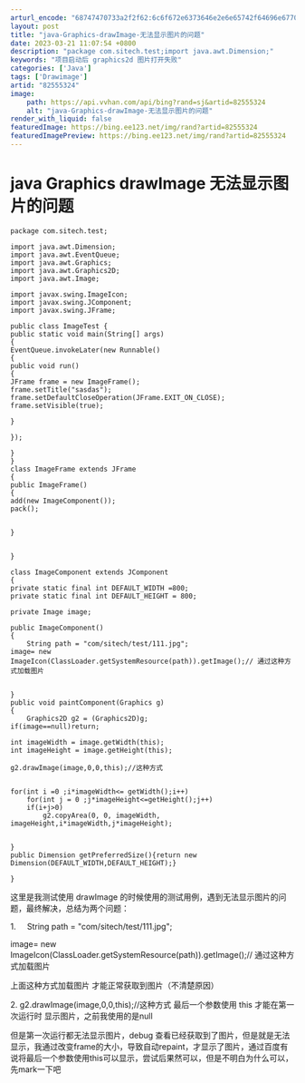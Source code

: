 ```yaml
---
arturl_encode: "68747470733a2f2f62:6c6f672e6373646e2e6e65742f64696e677065697169616e67:2f61727469636c652f64657461696c732f3832353535333234"
layout: post
title: "java-Graphics-drawImage-无法显示图片的问题"
date: 2023-03-21 11:07:54 +0800
description: "package com.sitech.test;import java.awt.Dimension;"
keywords: "项目启动后 graphics2d 图片打开失败"
categories: ['Java']
tags: ['Drawimage']
artid: "82555324"
image:
    path: https://api.vvhan.com/api/bing?rand=sj&artid=82555324
    alt: "java-Graphics-drawImage-无法显示图片的问题"
render_with_liquid: false
featuredImage: https://bing.ee123.net/img/rand?artid=82555324
featuredImagePreview: https://bing.ee123.net/img/rand?artid=82555324
---
```


# java Graphics drawImage 无法显示图片的问题

```
package com.sitech.test;

import java.awt.Dimension;
import java.awt.EventQueue;
import java.awt.Graphics;
import java.awt.Graphics2D;
import java.awt.Image;

import javax.swing.ImageIcon;
import javax.swing.JComponent;
import javax.swing.JFrame;

public class ImageTest {
public static void main(String[] args)
{
EventQueue.invokeLater(new Runnable()
{
public void run()
{
JFrame frame = new ImageFrame();
frame.setTitle("sasdas");
frame.setDefaultCloseOperation(JFrame.EXIT_ON_CLOSE);
frame.setVisible(true);

}

});    

}
}
class ImageFrame extends JFrame
{
public ImageFrame()
{
add(new ImageComponent());
pack();


}


}

class ImageComponent extends JComponent
{
private static final int DEFAULT_WIDTH =800;
private static final int DEFAULT_HEIGHT = 800;

private Image image;

public ImageComponent()
{
    String path = "com/sitech/test/111.jpg";
image= new ImageIcon(ClassLoader.getSystemResource(path)).getImage();// 通过这种方式加载图片


}
public void paintComponent(Graphics g)
{
    Graphics2D g2 = (Graphics2D)g;  
if(image==null)return;

int imageWidth = image.getWidth(this);
int imageHeight = image.getHeight(this);

g2.drawImage(image,0,0,this);//这种方式 


for(int i =0 ;i*imageWidth<= getWidth();i++)
    for(int j = 0 ;j*imageHeight<=getHeight();j++)
	if(i+j>0)
	    g2.copyArea(0, 0, imageWidth, imageHeight,i*imageWidth,j*imageHeight);


}
public Dimension getPreferredSize(){return new Dimension(DEFAULT_WIDTH,DEFAULT_HEIGHT);}

}

```

这里是我测试使用 drawImage 的时候使用的测试用例，遇到无法显示图片的问题，最终解决，总结为两个问题：

1.     String path = "com/sitech/test/111.jpg";
  
image= new ImageIcon(ClassLoader.getSystemResource(path)).getImage();// 通过这种方式加载图片

上面这种方式加载图片 才能正常获取到图片（不清楚原因）

2. g2.drawImage(image,0,0,this);//这种方式 最后一个参数使用 this 才能在第一次运行时 显示图片，之前我使用的是null

但是第一次运行都无法显示图片，debug 查看已经获取到了图片，但是就是无法显示，我通过改变frame的大小，导致自动repaint，才显示了图片，通过百度有说将最后一个参数使用this可以显示，尝试后果然可以，但是不明白为什么可以，先mark一下吧